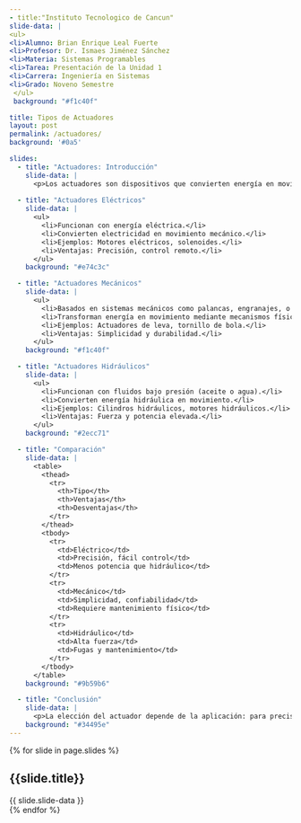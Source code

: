 ```yaml
---
- title:"Instituto Tecnologico de Cancun"
slide-data: |
<ul>
<li>Alumno: Brian Enrique Leal Fuerte
<li>Profesor: Dr. Ismaes Jiménez Sánchez
<li>Materia: Sistemas Programables
<li>Tarea: Presentación de la Unidad 1
<li>Carrera: Ingeniería en Sistemas
<li>Grado: Noveno Semestre
 </ul>
 background: "#f1c40f"

title: Tipos de Actuadores
layout: post
permalink: /actuadores/
background: '#0a5'

slides:
  - title: "Actuadores: Introducción"
    slide-data: |
      <p>Los actuadores son dispositivos que convierten energía en movimiento. Son clave en sistemas de automatización, robótica y maquinaria industrial.</p>
  
  - title: "Actuadores Eléctricos"
    slide-data: |
      <ul>
        <li>Funcionan con energía eléctrica.</li>
        <li>Convierten electricidad en movimiento mecánico.</li>
        <li>Ejemplos: Motores eléctricos, solenoides.</li>
        <li>Ventajas: Precisión, control remoto.</li>
      </ul>
    background: "#e74c3c"

  - title: "Actuadores Mecánicos"
    slide-data: |
      <ul>
        <li>Basados en sistemas mecánicos como palancas, engranajes, o resortes.</li>
        <li>Transforman energía en movimiento mediante mecanismos físicos.</li>
        <li>Ejemplos: Actuadores de leva, tornillo de bola.</li>
        <li>Ventajas: Simplicidad y durabilidad.</li>
      </ul>
    background: "#f1c40f"

  - title: "Actuadores Hidráulicos"
    slide-data: |
      <ul>
        <li>Funcionan con fluidos bajo presión (aceite o agua).</li>
        <li>Convierten energía hidráulica en movimiento.</li>
        <li>Ejemplos: Cilindros hidráulicos, motores hidráulicos.</li>
        <li>Ventajas: Fuerza y potencia elevada.</li>
      </ul>
    background: "#2ecc71"

  - title: "Comparación"
    slide-data: |
      <table>
        <thead>
          <tr>
            <th>Tipo</th>
            <th>Ventajas</th>
            <th>Desventajas</th>
          </tr>
        </thead>
        <tbody>
          <tr>
            <td>Eléctrico</td>
            <td>Precisión, fácil control</td>
            <td>Menos potencia que hidráulico</td>
          </tr>
          <tr>
            <td>Mecánico</td>
            <td>Simplicidad, confiabilidad</td>
            <td>Requiere mantenimiento físico</td>
          </tr>
          <tr>
            <td>Hidráulico</td>
            <td>Alta fuerza</td>
            <td>Fugas y mantenimiento</td>
          </tr>
        </tbody>
      </table>
    background: "#9b59b6"

  - title: "Conclusión"
    slide-data: |
      <p>La elección del actuador depende de la aplicación: para precisión, los eléctricos son ideales; para fuerza, los hidráulicos son más adecuados; y para simplicidad, los mecánicos ofrecen durabilidad.</p>
    background: "#34495e"
---
```


{% for slide in page.slides %}                 
<section data-background="{% if slide.image %}{{slide.image}}{% elsif slide.background %}{{slide.background}}{% else %}{{page.background}}{% endif %}">
        <h1>{{slide.title}}</h1>{{ slide.slide-data }}
</section>               
{% endfor %}
